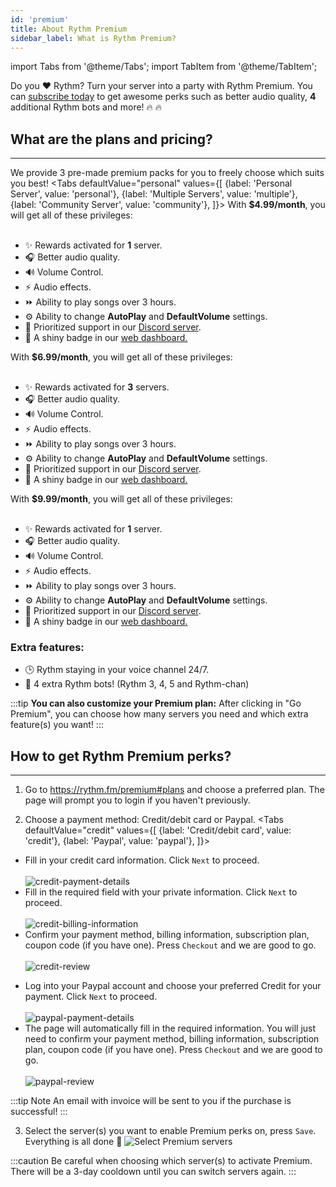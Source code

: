 ```yaml
---
id: 'premium'
title: About Rythm Premium
sidebar_label: What is Rythm Premium?
---
```


import Tabs from '@theme/Tabs';
import TabItem from '@theme/TabItem';

Do you ❤️ Rythm? Turn your server into a party with Rythm Premium. You can [subscribe today](https://rythm.fm/premium) to get awesome perks such as better audio quality, **4** additional Rythm bots and more! 🔥 🔥
## What are the plans and pricing?
---
We provide 3 pre-made premium packs for you to freely choose which suits you best!
<Tabs
  defaultValue="personal"
  values={[
    {label: 'Personal Server', value: 'personal'},
    {label: 'Multiple Servers', value: 'multiple'},
    {label: 'Community Server', value: 'community'},
  ]}>
  <TabItem value="personal">With <b>$4.99/month</b>, you will get all of these privileges:<br/><br/>
    <ul>
      <li>✨ Rewards activated for <b>1</b> server.</li>
      <li>🎧 Better audio quality.</li>
      <li>🔊 Volume Control.</li>
      <li>⚡ Audio effects.</li>
      <li>⏩ Ability to play songs over 3 hours.</li>
      <li>⚙️ Ability to change <b>AutoPlay</b> and <b>DefaultVolume</b> settings.</li>
      <li>🌠 Prioritized support in our <a href="https://rythm.fm/support_site">Discord server</a>.</li>
      <li>🏅 A shiny badge in our <a href="https://rythm.fm/app">web dashboard.</a></li>
    </ul>
  </TabItem>

  <TabItem value="multiple">With <b>$6.99/month</b>, you will get all of these privileges:<br/><br/>
    <ul>
      <li>✨ Rewards activated for <b>3</b> servers.</li>
      <li>🎧 Better audio quality.</li>
      <li>🔊 Volume Control.</li>
      <li>⚡ Audio effects.</li>
      <li>⏩ Ability to play songs over 3 hours.</li>
      <li>⚙️ Ability to change <b>AutoPlay</b> and <b>DefaultVolume</b> settings.</li>
      <li>🌠 Prioritized support in our <a href="https://rythm.fm/support_site">Discord server</a>.</li>
      <li>🏅 A shiny badge in our <a href="https://rythm.fm/app">web dashboard.</a></li>
    </ul>
  </TabItem>

  <TabItem value="community">With <b>$9.99/month</b>, you will get all of these privileges:<br/><br/>
    <ul>
      <li>✨ Rewards activated for <b>1</b> server.</li>
      <li>🎧 Better audio quality.</li>
      <li>🔊 Volume Control.</li>
      <li>⚡ Audio effects.</li>
      <li>⏩ Ability to play songs over 3 hours.</li>
      <li>⚙️ Ability to change <b>AutoPlay</b> and <b>DefaultVolume</b> settings.</li>
      <li>🌠 Prioritized support in our <a href="https://rythm.fm/support_site">Discord server</a>.</li>
      <li>🏅 A shiny badge in our <a href="https://rythm.fm/app">web dashboard.</a></li>
    </ul>
    <h3>Extra features:</h3>
    <ul>
      <li>🕒 Rythm staying in your voice channel 24/7.</li>
      <li>🎀 4 extra Rythm bots! (Rythm 3, 4, 5 and Rythm-chan)</li>
    </ul>
  </TabItem>
</Tabs>

:::tip
**You can also customize your Premium plan:** After clicking in "Go Premium", you can choose how many servers you need and which extra feature(s) you want!
:::
## How to get Rythm Premium perks?
---
1. Go to https://rythm.fm/premium#plans and choose a preferred plan. The page will prompt you to login if you haven't previously.

2. Choose a payment method: Credit/debit card or Paypal.
<Tabs
  defaultValue="credit"
  values={[
    {label: 'Credit/debit card', value: 'credit'},
    {label: 'Paypal', value: 'paypal'},
  ]}>
  <TabItem value="credit">
    <ul>
      <li>Fill in your credit card information. Click <code>Next</code> to proceed.</li><br/>
      <img src="/docs/img/docs/premium/credit-payment-details.png" alt="credit-payment-details"/>
      <li>Fill in the required field with your private information. Click <code>Next</code> to proceed.</li><br/>
      <img src="/docs/img/docs/premium/credit-billing-information.png" alt="credit-billing-information"/>
      <li>Confirm your payment method, billing information, subscription plan, coupon code (if you have one). Press <code>Checkout</code> and we are good to go.</li><br/>
      <img src="/docs/img/docs/premium/credit-review.png" alt="credit-review"/>
    </ul>
  </TabItem>

  <TabItem value="paypal">
    <ul>
      <li>Log into your Paypal account and choose your preferred Credit for your payment. Click <code>Next</code> to proceed.</li><br/>
      <img src="/docs/img/docs/premium/paypal-payment-details.png" alt="paypal-payment-details"/>
      <li>The page will automatically fill in the required information. You will just need to confirm your payment method, billing information, subscription plan, coupon code (if you have one). Press <code>Checkout</code> and we are good to go.</li><br/>
      <img src="/docs/img/docs/premium/paypal-review.png" alt="paypal-review"/>
    </ul>
  </TabItem>
</Tabs>

:::tip Note
An email with invoice will be sent to you if the purchase is successful!
:::

3. Select the server(s) you want to enable Premium perks on, press <code>Save</code>. Everything is all done 🎉
![Select Premium servers](/img/docs/premium/server-selector.png)

:::caution
Be careful when choosing which server(s) to activate Premium. There will be a 3-day cooldown until you can switch servers again.
:::
